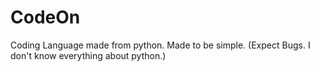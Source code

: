 # CodeOn
Coding Language made from python. Made to be simple. (Expect Bugs. I don't know everything about python.)
